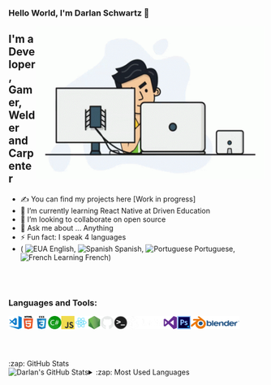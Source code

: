 ### Hello World, I'm Darlan Schwartz  👋

 <img align="right" alt="GIF" src="https://raw.githubusercontent.com/DarlanSchwartz/DarlanSchwartz/main/Github%20readme%20images/programmer.gif" width="450" height="300" />
 
## I'm a Developer, Gamer, Welder and Carpenter
- ✍ You can find my projects here [Work in progress]
- 🌱 I’m currently learning React Native at Driven Education
- 👯 I’m looking to collaborate on open source
- 💬 Ask me about ... Anything
- ⚡ Fun fact: I speak 4 languages
- ( <img align="left top" alt="EUA" width="20px" src="https://static.vecteezy.com/system/resources/thumbnails/000/532/212/small/usa-01.jpg" /> English,  <img align="left top" alt="Spanish" width="20px" src="https://static.vecteezy.com/system/resources/previews/002/417/843/original/illustration-of-the-spanish-flag-free-vector.jpg" />  Spanish,  <img align="left top" alt="Portuguese" width="20px" src="https://static.vecteezy.com/system/resources/thumbnails/001/925/387/small/brazil-flag-isolate-banner-print-art-vector.jpg" />  Portuguese, <img align="left top" alt="French" width="20px" src="https://static.vecteezy.com/system/resources/thumbnails/001/925/425/small/france-flag-isolate-banner-print-illustration-vector.jpg" />  Learning French)
<br />
<br />

### Languages and Tools:
<div>
<img align="left" alt="Visual Studio Code" width="26px" src="https://raw.githubusercontent.com/DarlanSchwartz/DarlanSchwartz/main/Github%20readme%20images/visual-studio-code.png" />
<img align="left" alt="HTML5" width="26px" src="https://raw.githubusercontent.com/DarlanSchwartz/DarlanSchwartz/main/Github%20readme%20images/html.png" />
<img align="left" alt="CSS3" width="26px" src="https://raw.githubusercontent.com/DarlanSchwartz/DarlanSchwartz/main/Github%20readme%20images/css.png" />
<img align="left" alt="CSharp" width="26px" src="https://raw.githubusercontent.com/DarlanSchwartz/DarlanSchwartz/main/Github%20readme%20images/csharp.png" />
<img align="left" alt="JavaScript" width="26px" src="https://raw.githubusercontent.com/github/explore/80688e429a7d4ef2fca1e82350fe8e3517d3494d/topics/javascript/javascript.png" />
<img align="left" alt="React" width="26px" src="https://raw.githubusercontent.com/DarlanSchwartz/DarlanSchwartz/main/Github%20readme%20images/react.png" />
<img align="left" alt="Node.js" width="26px" src="https://raw.githubusercontent.com/DarlanSchwartz/DarlanSchwartz/main/Github%20readme%20images/nodejs.png" />
<img align="left" alt="GitHub" width="26px" src="https://raw.githubusercontent.com/DarlanSchwartz/DarlanSchwartz/main/Github%20readme%20images/github.png" />
<img align="left" alt="Terminal" width="26px" src="https://raw.githubusercontent.com/DarlanSchwartz/DarlanSchwartz/main/Github%20readme%20images/terminal.png" />
<img align="left" alt="Unity" height="26px" src="https://raw.githubusercontent.com/DarlanSchwartz/DarlanSchwartz/main/Github%20readme%20images/unity.png" />
<img align="left" alt="VS Community" height="26px" src="https://raw.githubusercontent.com/DarlanSchwartz/DarlanSchwartz/main/Github%20readme%20images/community.png" />
<img align="left" alt="Photoshop" height="26px" src="https://raw.githubusercontent.com/DarlanSchwartz/DarlanSchwartz/main/Github%20readme%20images/photoshop.jpeg" />
<img align="left" alt="Blender" height="26px" src="https://raw.githubusercontent.com/DarlanSchwartz/DarlanSchwartz/main/Github%20readme%20images/blender.png" />
</div>

<br />
<br />
<br />
<br />
<br />

  <summary>:zap: GitHub Stats</summary>

  <img align="left" alt="Darlan's GitHub Stats" src="https://github-readme-stats.vercel.app/api?username=DarlanSchwartz&show_icons=true&hide_border=true" />


<details>
  <summary>:zap: Most Used Languages</summary>

<img align="left" alt="Darlan's GitHub Top Languages" src="https://github-readme-stats.vercel.app/api/top-langs/?username=DarlanSchwartz" />

</details>
